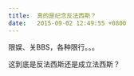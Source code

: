 ```yaml
---
title:  真的是纪念反法西斯？
date:   2015-09-02 12:49:55 +0800
---
```


限娱、关BBS，各种限行。。。

这到底是反法西斯还是成立法西斯？

<!--152-->


